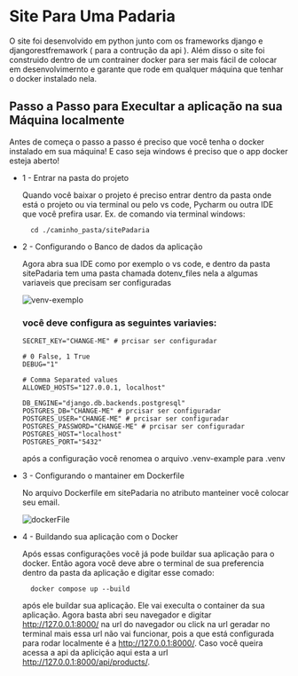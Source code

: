 # Site Para Uma Padaria
O site foi desenvolvido em python junto com os frameworks django e djangorestfremawork ( para a contrução da api ). Além disso o site foi construido dentro de um contrainer docker para ser mais fácil de colocar em desenvolvimernto e garante que rode em qualquer máquina que tenhar o docker instalado nela.

## Passo a Passo para Execultar a aplicação na sua Máquina localmente
Antes de começa o passo a passo é preciso que você tenha o docker instalado em sua máquina! E caso seja windows é preciso que o app docker esteja aberto!

- 1 - Entrar na pasta do projeto
  
  Quando você baixar o projeto é preciso entrar dentro da pasta onde está o projeto ou via terminal ou pelo vs code, Pycharm ou outra IDE que você prefira usar.
  Ex. de comando via terminal windows:
  
    ```
      cd ./caminho_pasta/sitePadaria
    ```

- 2 - Configurando o Banco de dados da aplicação
  
  Agora abra sua IDE como por exemplo o vs code, e dentro da pasta sitePadaria tem uma pasta chamada dotenv_files nela a algumas variaveis que precisam ser configuradas
  
  ![venv-exemplo](https://github.com/user-attachments/assets/91767d85-eb3e-4757-81ac-ddc727c852a9)

  ### você deve configura as seguintes variavies:
  
  ```
  SECRET_KEY="CHANGE-ME" # prcisar ser configuradar

  # 0 False, 1 True
  DEBUG="1"
  
  # Comma Separated values
  ALLOWED_HOSTS="127.0.0.1, localhost"
  
  DB_ENGINE="django.db.backends.postgresql"
  POSTGRES_DB="CHANGE-ME" # prcisar ser configuradar
  POSTGRES_USER="CHANGE-ME" # prcisar ser configuradar
  POSTGRES_PASSWORD="CHANGE-ME" # prcisar ser configuradar
  POSTGRES_HOST="localhost"
  POSTGRES_PORT="5432"
  ```

  após a configuração você renomea o arquivo .venv-example para .venv

- 3 - Configurando o mantainer em Dockerfile
  
  No arquivo Dockerfile em sitePadaria no atributo manteiner você colocar seu email.
  
  ![dockerFile](https://github.com/user-attachments/assets/8f7060ad-121d-4573-9329-904f2776635b)

- 4 - Buildando sua aplicação com o Docker
  
  Após essas configurações você já pode buildar sua aplicação para o docker. Então agora você deve abre o terminal de sua preferencia dentro da pasta da aplicação e digitar esse comado:

  ```
    docker compose up --build
  ```

  após ele buildar sua aplicação. Ele vai execulta o container da sua aplicação. Agora basta abri seu navegador e digitar http://127.0.0.1:8000/ na url do navegador ou click na url geradar no terminal
  mais essa url não vai funcionar, pois a que está configurada para rodar localmente é a http://127.0.0.1:8000/. Caso você queira acessa a api da aplicição aqui esta a url http://127.0.0.1:8000/api/products/.
  
    


